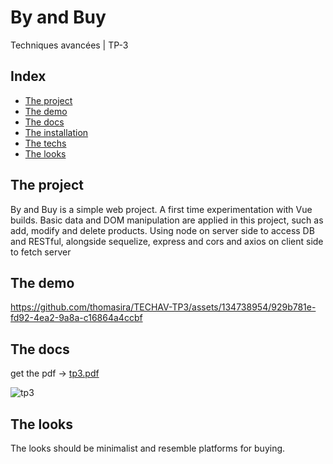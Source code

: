 # By and Buy
Techniques avancées | TP-3

## Index
* [The project](#the-project)
* [The demo](#the-demo)
* [The docs](#the-docs)
* [The installation](#the-installation)
* [The techs](#the-techs)
* [The looks](#the-looks)
 
## The project

By and Buy is a simple web project. A first time experimentation with Vue builds. Basic data and DOM manipulation are applied in this project, such as add, modify and delete products. Using node on server side to access DB and RESTful, alongside sequelize, express and cors and axios on client side to fetch server

## The demo

https://github.com/thomasira/TECHAV-TP3/assets/134738954/929b781e-fd92-4ea2-9a8a-c16864a4ccbf


## The docs  

get the pdf -> [tp3.pdf](https://github.com/thomasira/TECHAV-TP3/files/14073477/tp3.pdf)  

![tp3](https://github.com/thomasira/TECHAV-TP3/assets/134738954/45a8c7a0-1622-4625-b7dd-bd0fbc789a48)  


## The looks

The looks should be minimalist and resemble platforms for buying.

